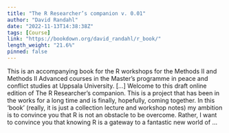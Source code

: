 ```yaml
---
title: "The R Researcher’s companion v. 0.01"
author: "David Randahl"
date: "2022-11-13T14:38:38Z"
tags: [Course]
link: "https://bookdown.org/david_randahl/r_book/"
length_weight: "21.6%"
pinned: false
---
```


This is an accompanying book for the R workshops for the Methods II and Methods II Advanced courses in the Master’s programme in peace and conflict studies at Uppsala University. [...] Welcome to this draft online edition of The R Researcher’s companion. This is a project that has been in the works for a long time and is finally, hopefully, coming together. In this ‘book’ (really, it is just a collection lecture and workshop notes) my ambition is to convince you that R is not an obstacle to be overcome. Rather, I want to convince you that knowing R is a gateway to a fantastic new world of ...
